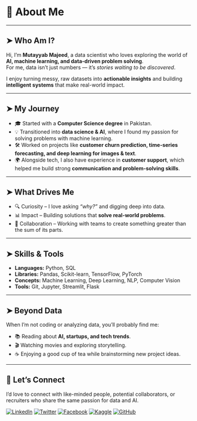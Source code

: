 # 🔹 About Me  

---

## ➤ Who Am I?  

Hi, I’m **Mutayyab Majeed**, a data scientist who loves exploring the world of **AI, machine learning, and data-driven problem solving**.  
For me, data isn’t just numbers — it’s *stories waiting to be discovered*.  

I enjoy turning messy, raw datasets into **actionable insights** and building **intelligent systems** that make real-world impact.  

---

## ➤ My Journey  

- 🎓 Started with a **Computer Science degree** in Pakistan.  
- 💡 Transitioned into **data science & AI**, where I found my passion for solving problems with machine learning.  
- 🛠 Worked on projects like **customer churn prediction, time-series forecasting, and deep learning for images & text**.  
- 🌍 Alongside tech, I also have experience in **customer support**, which helped me build strong **communication and problem-solving skills**.  

---

## ➤ What Drives Me  

- 🔍 Curiosity – I love asking *“why?”* and digging deep into data.  
- 📊 Impact – Building solutions that **solve real-world problems**.  
- 🤝 Collaboration – Working with teams to create something greater than the sum of its parts.  

---

## ➤ Skills & Tools

- **Languages:** Python, SQL  
- **Libraries:** Pandas, Scikit-learn, TensorFlow, PyTorch  
- **Concepts:** Machine Learning, Deep Learning, NLP, Computer Vision  
- **Tools:** Git, Jupyter, Streamlit, Flask  

---

## ➤ Beyond Data  

When I’m not coding or analyzing data, you’ll probably find me:  

- 📚 Reading about **AI, startups, and tech trends**.  
- 🎬 Watching movies and exploring storytelling.  
- ☕ Enjoying a good cup of tea while brainstorming new project ideas.  

---

## 🧶 Let’s Connect  

I’d love to connect with like-minded people, potential collaborators, or recruiters who share the same passion for data and AI.  

[![LinkedIn](https://img.shields.io/badge/LinkedIn-Profile-0A66C2?style=for-the-badge&logo=linkedin&logoColor=white)](https://www.linkedin.com/in/mutayyubmajeed/)
[![Twitter](https://img.shields.io/badge/Twitter-Profile-1DA1F2?style=for-the-badge&logo=twitter&logoColor=white)](https://x.com/mutayyubmajeed)
[![Facebook](https://img.shields.io/badge/Facebook-Profile-1877F2?style=for-the-badge&logo=facebook&logoColor=white)](https://www.facebook.com/mutayyubmajeed/)
[![Kaggle](https://img.shields.io/badge/Kaggle-Profile-20BEFF?style=for-the-badge&logo=kaggle&logoColor=white)](https://www.kaggle.com/mutayyubmajeed)
[![GitHub](https://img.shields.io/badge/GitHub-Profile-black?style=for-the-badge&logo=github)](https://github.com/mutayyub)
